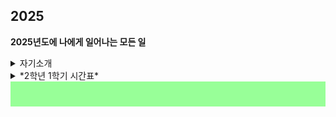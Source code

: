 ## 2025

**2025년도에 나에게 일어나는 모든 일**
<details>
  <summary>자기소개</summary>
   # 이름 : 김영광<br>
  # 학교 : 국민대학교<br>
  # 학과 : 소프트웨어학부<br>
  # 학번 : 20243033 (2학년)<br>
</details>

<details>
  <summary>*2학년 1학기 시간표*</summary>
   <img src="1학기_시간표.jpg" alt="시간표" width="500" />
</details>


<div style="background-color: #98FF98; padding: 20px;">
</div>

